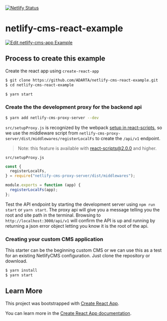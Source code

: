 [![Netlify Status](https://api.netlify.com/api/v1/badges/8f305679-24cf-4136-a478-413411e78778/deploy-status)](https://app.netlify.com/sites/netlify-cms-react-example/deploys)

# netlify-cms-react-example

[![Edit netlify-cms-app Example](https://codesandbox.io/static/img/play-codesandbox.svg)](https://codesandbox.io/s/k95z2k616r?fontsize=14)

## Process to create this example

Create the react app using `create-react-app`

```bash
$ git clone https://github.com/ADARTA/netlify-cms-react-example.git
$ cd netlify-cms-react-example
```

```bash
$ yarn start
```

### Create the the development proxy for the backend api

```bash
$ yarn add netlify-cms-proxy-server --dev
```

`src/setupProxy.js` is recognized by the webpack [setup in react-scripts][2], so we use the middleware script from `netlify-cms-proxy-server/dist/middlewares/registerLocalFs` to create the `/api/v1` endpoint.

> Note: this feature is available with react-scripts@2.0.0 and higher.

`src/setupProxy.js`

```js
const {
  registerLocalFs,
} = require("netlify-cms-proxy-server/dist/middlewares");

module.exports = function (app) {
  registerLocalFs(app);
};
```

Test the API endpoint by starting the development server using `npm run start` or `yarn start`. The proxy api will give you a message telling you the root and site path in the terminal. Browsing to `http://localhost:3000/api/v1` will confirm the API is up and running by returning a json error object letting you know it is the root of the api.

### Creating your custom CMS application

This starter can be the beginning custom CMS or we can use this as a test for an existing NetlifyCMS configuration. Just clone the repository or download.

```bash
$ yarn install
$ yarn start
```

## Learn More

This project was bootstrapped with [Create React App](https://github.com/facebook/create-react-app).

You can learn more in the [Create React App documentation](https://facebook.github.io/create-react-app/docs/getting-started).

[2]: https://facebook.github.io/create-react-app/docs/proxying-api-requests-in-development#configuring-the-proxy-manually
